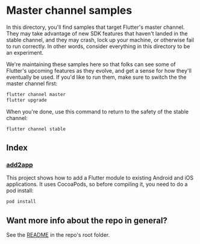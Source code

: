 # Master channel samples

In this directory, you'll find samples that target Flutter's master channel.
They may take advantage of new SDK features that haven't landed in the
stable channel, and they may crash, lock up your machine, or otherwise fail to
run correctly. In other words, consider everything in this directory to be an
experiment. 

We're maintaining these samples here so that folks can see some of Flutter's
upcoming features as they evolve, and get a sense for how they'll eventually
be used. If you'd like to run them, make sure to switch the the master channel
first:

```bash
flutter channel master
flutter upgrade
```

When you're done, use this command to return to the safety of the stable
channel:

```bash
flutter channel stable
```

## Index

### [add2app](add2app)

This project shows how to add a Flutter module to existing Android and iOS
applications. It uses CocoaPods, so before compiling it, you need to do a pod
install:

```bash
pod install
```

## Want more info about the repo in general?

See the [README](../README.md) in the repo's root folder.
